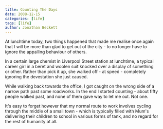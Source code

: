 ```yaml
---
title: Counting The Days
date: 2008-12-15
categories: [life]
tags: [life]
author: Jonathan Beckett
---
```


At lunchtime today, two things happened that made me realise once again that I will be more than glad to get out of the city - to no longer have to ignore the appalling behaviour of others.

In a certain large chemist in Liverpool Street station at lunchtime, a typical career girl in a beret and woolen suit knocked over a display of something or other. Rather than pick it up, she walked off - at speed - completely ignoring the devestation she just caused.

While walking back towards the office, I got caught on the wrong side of a narrow path past some roadworks. In the end I started counting - about fifty people walked past, and none of them gave way to let me out. Not one.

It's easy to forget however that my normal route to work involves cycling through the middle of a small town - which is typically filled with Mum's delivering their children to school in various forms of tank, and no regard for the rest of humanity at all.